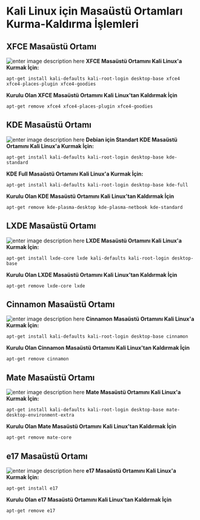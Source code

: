# Kali Linux için Masaüstü Ortamları Kurma-Kaldırma İşlemleri


## **XFCE Masaüstü Ortamı**
![enter image description here](https://fossbytes.com/wp-content/uploads/2016/09/xfce-1024x768-kali-linux-2016.2-980x735.png)
**XFCE Masaüstü Ortamını Kali Linux'a Kurmak İçin:**

	apt-get install kali-defaults kali-root-login desktop-base xfce4 xfce4-places-plugin xfce4-goodies

**Kurulu Olan XFCE Masaüstü Ortamını Kali Linux'tan Kaldırmak İçin**

	apt-get remove xfce4 xfce4-places-plugin xfce4-goodies

## **KDE Masaüstü Ortamı**
![enter image description here](https://fossbytes.com/wp-content/uploads/2016/09/xfce-1024x768-kali-linux-2016.2-980x735.png)
**Debian için Standart KDE Masaüstü Ortamını Kali Linux'a Kurmak İçin:**

	apt-get install kali-defaults kali-root-login desktop-base kde-standard
**KDE Full Masaüstü Ortamını Kali Linux'a Kurmak İçin:**

	apt-get install kali-defaults kali-root-login desktop-base kde-full

**Kurulu Olan KDE Masaüstü Ortamını Kali Linux'tan Kaldırmak İçin**

	apt-get remove kde-plasma-desktop kde-plasma-netbook kde-standard
## **LXDE Masaüstü Ortamı**
![enter image description here](https://fossbytes.com/wp-content/uploads/2016/09/xfce-1024x768-kali-linux-2016.2-980x735.png)
**LXDE Masaüstü Ortamını Kali Linux'a Kurmak İçin:**

	apt-get install lxde-core lxde kali-defaults kali-root-login desktop-base

**Kurulu Olan LXDE Masaüstü Ortamını Kali Linux'tan Kaldırmak İçin**

	apt-get remove lxde-core lxde
## **Cinnamon Masaüstü Ortamı**
![enter image description here](https://fossbytes.com/wp-content/uploads/2016/09/xfce-1024x768-kali-linux-2016.2-980x735.png)
**Cinnamon Masaüstü Ortamını Kali Linux'a Kurmak İçin:**

	apt-get install kali-defaults kali-root-login desktop-base cinnamon

**Kurulu Olan Cinnamon Masaüstü Ortamını Kali Linux'tan Kaldırmak İçin**

	apt-get remove cinnamon
## **Mate Masaüstü Ortamı**
![enter image description here](https://fossbytes.com/wp-content/uploads/2016/09/xfce-1024x768-kali-linux-2016.2-980x735.png)
**Mate Masaüstü Ortamını Kali Linux'a Kurmak İçin:**

	apt-get install kali-defaults kali-root-login desktop-base mate-desktop-environment-extra

**Kurulu Olan Mate Masaüstü Ortamını Kali Linux'tan Kaldırmak İçin**

	apt-get remove mate-core
	
## **e17 Masaüstü Ortamı**
![enter image description here](https://fossbytes.com/wp-content/uploads/2016/09/xfce-1024x768-kali-linux-2016.2-980x735.png)
**e17 Masaüstü Ortamını Kali Linux'a Kurmak İçin:**

	apt-get install e17

**Kurulu Olan e17 Masaüstü Ortamını Kali Linux'tan Kaldırmak İçin**

	apt-get remove e17
